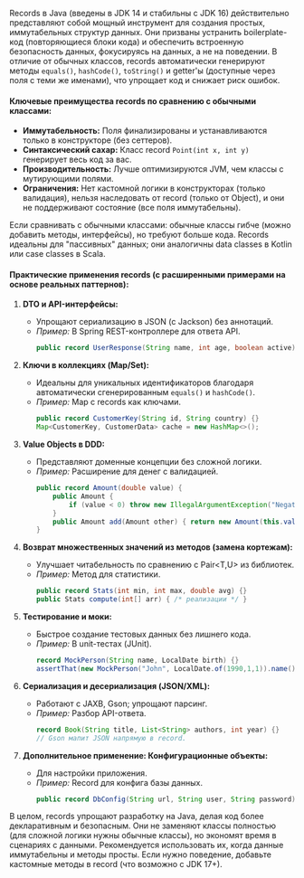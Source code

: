 

Records в Java (введены в JDK 14 и стабильны с JDK 16) действительно представляют собой мощный инструмент для создания простых, иммутабельных структур данных. Они призваны устранить boilerplate-код (повторяющиеся блоки кода) и обеспечить встроенную безопасность данных, фокусируясь на данных, а не на поведении. В отличие от обычных классов, records автоматически генерируют методы `equals()`, `hashCode()`, `toString()` и getter'ы (доступные через поля с теми же именами), что упрощает код и снижает риск ошибок.

#### Ключевые преимущества records по сравнению с обычными классами:
- **Иммутабельность:** Поля финализированы и устанавливаются только в конструкторе (без сеттеров).
- **Синтаксический сахар:** Класс record `Point(int x, int y)` генерирует весь код за вас.
- **Производительность:** Лучше оптимизируются JVM, чем классы с мутирующими полями.
- **Ограничения:** Нет кастомной логики в конструкторах (только валидация), нельзя наследовать от record (только от Object), и они не поддерживают состояние (все поля иммутабельны).

Если сравнивать с обычными классами: обычные классы гибче (можно добавить методы, интерфейсы), но требуют больше кода. Records идеальны для "пассивных" данных; они аналогичны data classes в Kotlin или case classes в Scala.

#### Практические применения records (с расширенными примерами на основе реальных паттернов):
1. **DTO и API-интерфейсы:**
   - Упрощают сериализацию в JSON (с Jackson) без аннотаций.
   - *Пример:* В Spring REST-контроллере для ответа API.
     ```java
     public record UserResponse(String name, int age, boolean active) {}
     ```

2. **Ключи в коллекциях (Map/Set):**
   - Идеальны для уникальных идентификаторов благодаря автоматически сгенерированным `equals()` и `hashCode()`.
   - *Пример:* Map с records как ключами.
     ```java
     public record CustomerKey(String id, String country) {}
     Map<CustomerKey, CustomerData> cache = new HashMap<>();
     ```

3. **Value Objects в DDD:**
   - Представляют доменные концепции без сложной логики.
   - *Пример:* Расширение для денег с валидацией.
     ```java
     public record Amount(double value) {
         public Amount {
             if (value < 0) throw new IllegalArgumentException("Negative amount");
         }
         public Amount add(Amount other) { return new Amount(this.value + other.value); }
     }
     ```

4. **Возврат множественных значений из методов (замена кортежам):**
   - Улучшает читабельность по сравнению с Pair<T,U> из библиотек.
   - *Пример:* Метод для статистики.
     ```java
     public record Stats(int min, int max, double avg) {}
     public Stats compute(int[] arr) { /* реализации */ }
     ```

5. **Тестирование и моки:**
   - Быстрое создание тестовых данных без лишнего кода.
   - *Пример:* В unit-тестах (JUnit).
     ```java
     record MockPerson(String name, LocalDate birth) {}
     assertThat(new MockPerson("John", LocalDate.of(1990,1,1)).name()).isEqualTo("John");
     ```

6. **Сериализация и десериализация (JSON/XML):**
   - Работают с JAXB, Gson; упрощают парсинг.
   - *Пример:* Разбор API-ответа.
     ```java
     record Book(String title, List<String> authors, int year) {}
     // Gson мапит JSON напрямую в record.
     ```

7. **Дополнительное применение: Конфигурационные объекты:**
   - Для настройки приложения.
   - *Пример:* Record для конфига базы данных.
     ```java
     public record DbConfig(String url, String user, String password) {}
     ```

В целом, records упрощают разработку на Java, делая код более декларативным и безопасным. Они не заменяют классы полностью (для сложной логики нужны обычные классы), но экономят время в сценариях с данными. Рекомендуется использовать их, когда данные иммутабельны и методы просты. Если нужно поведение, добавьте кастомные методы в record (что возможно с JDK 17+). 
